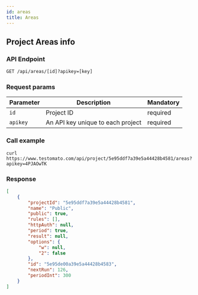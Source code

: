 ```yaml
---
id: areas
title: Areas
---
```


## Project Areas info

### API Endpoint

```txt title="API endpoint"
GET /api/areas/[id]?apikey=[key]
```

### Request params

| Parameter | Description |  Mandatory | 
| --------- | ------------ | ---------- | 
| `id`      | Project ID | required |
| `apikey`  | An API key unique to each project | required |

### Call example

```shell  title="Example CURL call"
curl https://www.testomato.com/api/project/5e95ddf7a39e5a44428b4581/areas?apikey=4PJAOwTK
```

### Response

```json title="Example JSON response"
[
	{
		"projectId": "5e95ddf7a39e5a44428b4581",
		"name": "Public",
		"public": true,
		"rules": [],
		"httpAuth": null,
		"period": true,
		"result": null,
		"options": {
			"w": null,
			"2": false
		},
		"id": "5e95de00a39e5a44428b4583",
		"nextRun": 126,
		"periodInt": 300
	}
]
```
